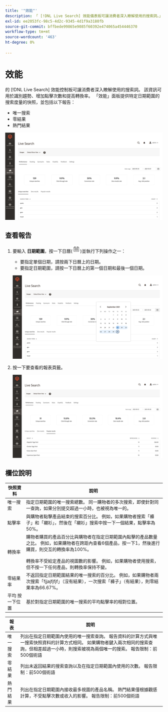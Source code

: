 ```yaml
---
title: '"效能"'
description: 「 [!DNL Live Search] 效能儀表板可讓消費者深入瞭解使用的搜索詞。」
exl-id: ee2053fc-98c5-4d2c-9345-4d1f9a3180fb
source-git-commit: bffbede99865e9085f60392e474065a454446370
workflow-type: tm+mt
source-wordcount: '463'
ht-degree: 0%

---
```


# 效能

的 [!DNL Live Search] 效能控制板可讓消費者深入瞭解使用的搜索詞。 該資訊可用於識別趨勢、增加點擊次數和提高轉換率。 「效能」面板提供特定日期範圍的搜索度量的快照，並包括以下報告：

* 唯一搜索
* 零結果
* 熱門結果

![效能](assets/performance-unique-searches.png)

## 查看報告

1. 要輸入 **日期範圍**，按一下日曆(![日曆](assets/btn-calendar.png))並執行下列操作之一：

   * 要指定單個日期，請按兩下日曆上的日期。
   * 要指定日期範圍，請按一下日曆上的第一個日期和最後一個日期。

   ![效能報告時間範圍](assets/performance-calendar.png)

1. 按一下要查看的報表頁籤。

   ![效能熱門結果](assets/performance-popular-results.png)

## 欄位說明

| 快照資料 | 說明 |
|--- |--- |
| 唯一搜索 | 指定日期範圍的唯一搜索總數。 同一購物者的多次搜索，即使針對同一查詢，如果分別提交超過一小時，也被視為唯一的。 |
| 點擊率 | 與購物者點擊產品結束的搜索百分比。 例如，如果購物者搜索「褲子」和「襯衫」，然後在「襯衫」搜索中按一下一個結果，點擊率為50%。 |
| 轉換率 | 購物者購買的產品百分比與購物者在指定日期範圍內點擊的產品數量之比。 例如，如果購物者在跨距內查看6個產品，按一下1，然後進行購買，則交互的轉換率為100%。 <br /><br />轉換率不受給定產品的視圖數的影響。 例如，如果購物者使用搜索，但不按一下任何產品，則轉換率保持不變。 |
| 零結果率 | 不返回指定日期範圍結果的唯一搜索的百分比。 例如，如果購物者兩次搜索「fjjajfjfjf」（沒有結果），一次搜索「褲子」（有結果），則零結果率為66.67%。 |
| 平均 按一下位置 | 基於對指定日期範圍的唯一搜索的平均點擊率的相對位置。 |

| 報表 | 說明 |
|--- |--- |
| 唯一搜索 | 列出在指定日期範圍內使用的唯一搜索查詢。 報告資料的計算方式與唯一搜索快照資料的計算方式相同。 如果購物者鍵入兩次相同的搜索查詢，但相差超過一小時，則搜索被視為兩個唯一的搜索。 報告限制：前500個術語 |
| 零結果 | 列出未返回結果的搜索查詢以及在指定日期範圍內使用的次數。 報告限制：前500個術語 |
| 熱門結果 | 列出在指定日期範圍內接收最多視圖的產品名稱。 熱門結果僅根據觀感計算，不受點擊次數或收入的影響。 報告限制：前500個術語 |
